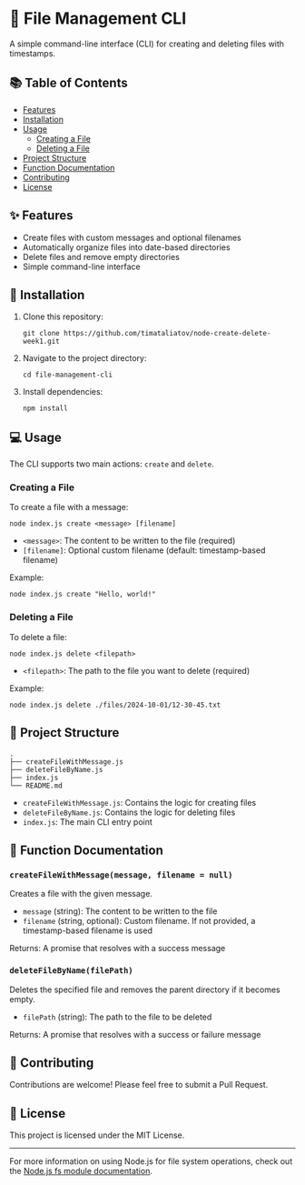 # 📁 File Management CLI

A simple command-line interface (CLI) for creating and deleting files with timestamps.

## 📚 Table of Contents

- [Features](#features)
- [Installation](#installation)
- [Usage](#usage)
  - [Creating a File](#creating-a-file)
  - [Deleting a File](#deleting-a-file)
- [Project Structure](#project-structure)
- [Function Documentation](#function-documentation)
- [Contributing](#contributing)
- [License](#license)

## ✨ Features

- Create files with custom messages and optional filenames
- Automatically organize files into date-based directories
- Delete files and remove empty directories
- Simple command-line interface

## 🚀 Installation

1. Clone this repository:
   ```
   git clone https://github.com/timataliatov/node-create-delete-week1.git
   ```
2. Navigate to the project directory:
   ```
   cd file-management-cli
   ```
3. Install dependencies:
   ```
   npm install
   ```

## 💻 Usage

The CLI supports two main actions: `create` and `delete`.

### Creating a File

To create a file with a message:

```
node index.js create <message> [filename]
```

- `<message>`: The content to be written to the file (required)
- `[filename]`: Optional custom filename (default: timestamp-based filename)

Example:
```
node index.js create "Hello, world!"
```

### Deleting a File

To delete a file:

```
node index.js delete <filepath>
```

- `<filepath>`: The path to the file you want to delete (required)

Example:
```
node index.js delete ./files/2024-10-01/12-30-45.txt
```

## 📂 Project Structure

```
.
├── createFileWithMessage.js
├── deleteFileByName.js
├── index.js
└── README.md
```

- `createFileWithMessage.js`: Contains the logic for creating files
- `deleteFileByName.js`: Contains the logic for deleting files
- `index.js`: The main CLI entry point

## 📖 Function Documentation

### `createFileWithMessage(message, filename = null)`

Creates a file with the given message.

- `message` (string): The content to be written to the file
- `filename` (string, optional): Custom filename. If not provided, a timestamp-based filename is used

Returns: A promise that resolves with a success message

### `deleteFileByName(filePath)`

Deletes the specified file and removes the parent directory if it becomes empty.

- `filePath` (string): The path to the file to be deleted

Returns: A promise that resolves with a success or failure message

## 🤝 Contributing

Contributions are welcome! Please feel free to submit a Pull Request.

## 📄 License

This project is licensed under the MIT License.

---

For more information on using Node.js for file system operations, check out the [Node.js fs module documentation](https://nodejs.org/api/fs.html).
